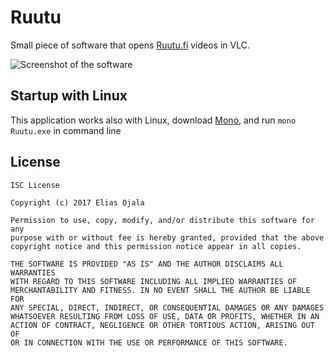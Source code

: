 # Ruutu

Small piece of software that opens [Ruutu.fi](http://www.ruutu.fi/) videos in VLC.

![Screenshot of the software](Screenshot.gif)

## Startup with Linux
This application works also with Linux, download [Mono](http://www.mono-project.com/), and run `mono Ruutu.exe` in command line

<!--
## API
```csharp
using Ruutu.API;
Uri ruutuUrl = new URI("http://www.ruutu.fi/video/1234567");

OpenRuutuVideo(ruutuUrl);
```
-->

## License

```
ISC License

Copyright (c) 2017 Elias Ojala

Permission to use, copy, modify, and/or distribute this software for any
purpose with or without fee is hereby granted, provided that the above
copyright notice and this permission notice appear in all copies.

THE SOFTWARE IS PROVIDED "AS IS" AND THE AUTHOR DISCLAIMS ALL WARRANTIES
WITH REGARD TO THIS SOFTWARE INCLUDING ALL IMPLIED WARRANTIES OF
MERCHANTABILITY AND FITNESS. IN NO EVENT SHALL THE AUTHOR BE LIABLE FOR
ANY SPECIAL, DIRECT, INDIRECT, OR CONSEQUENTIAL DAMAGES OR ANY DAMAGES
WHATSOEVER RESULTING FROM LOSS OF USE, DATA OR PROFITS, WHETHER IN AN
ACTION OF CONTRACT, NEGLIGENCE OR OTHER TORTIOUS ACTION, ARISING OUT OF
OR IN CONNECTION WITH THE USE OR PERFORMANCE OF THIS SOFTWARE.
```